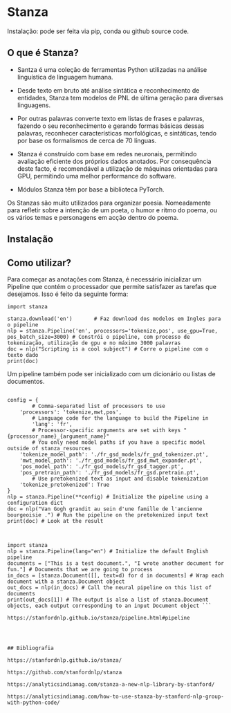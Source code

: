 # Stanza

Instalação: pode ser feita via pip, conda ou github source code.


## O que é Stanza? 
* Santza é uma coleção de ferramentas Python utilizadas na análise linguística de linguagem humana.

* Desde texto em bruto até análise sintática e reconhecimento de entidades, Stanza tem modelos de PNL de última geração para diversas linguagens.

* Por outras palavras converte texto em listas de frases e palavras, fazendo o seu reconhecimento e gerando formas básicas dessas palavras, reconhecer características morfológicas, e sintáticas, tendo por base os formalismos de cerca de 70 línguas.

* Stanza é construído com base em redes neuronais, permitindo avaliação eficiente dos próprios dados anotados. Por consequência deste facto, é recomendável a utilização de máquinas orientadas para GPU, permitindo uma melhor performance do software.

* Módulos Stanza têm por base a biblioteca PyTorch.

Os Stanzas são muito utilizados para organizar poesia. Nomeadamente para refletir sobre a intenção de um poeta, o humor e ritmo do poema, ou os vários temas e personagens em acção dentro do poema. 

## Instalação

## Como utilizar?
Para começar as anotações com Stanza, é necessário inicializar um Pipeline que contém o processador que permite satisfazer as tarefas que desejamos.
Isso é feito da seguinte forma:

``` 
import stanza 

stanza.download('en')       # Faz download dos modelos em Ingles para o pipeline
nlp = stanza.Pipeline('en', processors='tokenize,pos', use_gpu=True, pos_batch_size=3000) # Constrói o pipeline, com processo de tokenização, utilização de gpu e no máximo 3000 palavras
doc = nlp("Scripting is a cool subject") # Corre o pipeline com o texto dado
print(doc) 
```

Um pipeline também pode ser inicializado com um dicionário ou listas de documentos.

``` import stanza

config = {
        # Comma-separated list of processors to use
	'processors': 'tokenize,mwt,pos',
        # Language code for the language to build the Pipeline in
        'lang': 'fr',
        # Processor-specific arguments are set with keys "{processor_name}_{argument_name}"
        # You only need model paths if you have a specific model outside of stanza_resources
	'tokenize_model_path': './fr_gsd_models/fr_gsd_tokenizer.pt',
	'mwt_model_path': './fr_gsd_models/fr_gsd_mwt_expander.pt',
	'pos_model_path': './fr_gsd_models/fr_gsd_tagger.pt',
	'pos_pretrain_path': './fr_gsd_models/fr_gsd.pretrain.pt',
        # Use pretokenized text as input and disable tokenization
	'tokenize_pretokenized': True
}
nlp = stanza.Pipeline(**config) # Initialize the pipeline using a configuration dict
doc = nlp("Van Gogh grandit au sein d'une famille de l'ancienne bourgeoisie .") # Run the pipeline on the pretokenized input text
print(doc) # Look at the result 



import stanza
nlp = stanza.Pipeline(lang="en") # Initialize the default English pipeline
documents = ["This is a test document.", "I wrote another document for fun."] # Documents that we are going to process
in_docs = [stanza.Document([], text=d) for d in documents] # Wrap each document with a stanza.Document object
out_docs = nlp(in_docs) # Call the neural pipeline on this list of documents
print(out_docs[1]) # The output is also a list of stanza.Document objects, each output corresponding to an input Document object ```

https://stanfordnlp.github.io/stanza/pipeline.html#pipeline




## Bibliografia

https://stanfordnlp.github.io/stanza/

https://github.com/stanfordnlp/stanza

https://analyticsindiamag.com/stanza-a-new-nlp-library-by-stanford/

https://analyticsindiamag.com/how-to-use-stanza-by-stanford-nlp-group-with-python-code/
